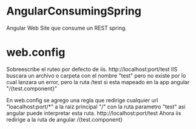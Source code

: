 # AngularConsumingSpring
Angular Web Site que consume un REST spring.


# web.config
Sobreescribe el ruteo por defecto de iis.
  http://localhost:port/test 
  IIS buscara un archivo o carpeta con el nombre "test" pero no existe por lo cual lanzara un error,
  pero la ruta /test si esta mapeado en la app angular "/{test.component}"
  
En web.config se agrego una regla que redirige cualquier url "loacalhost:port/*" a la raiz principal "/" con la ruta parametro "test"
asi angular puede interpretar esta ruta.
  http://localhost:port/test
  Ahora iis redirige a la ruta de angular /{test.component}
